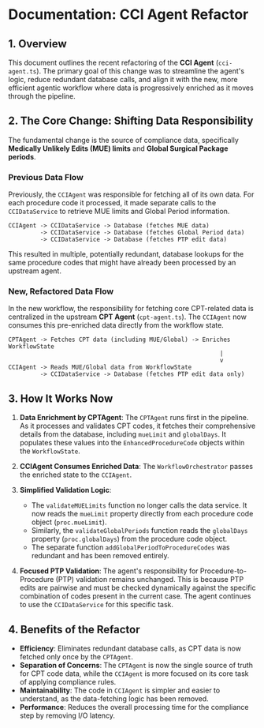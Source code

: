# Documentation: CCI Agent Refactor

## 1. Overview

This document outlines the recent refactoring of the **CCI Agent** (`cci-agent.ts`). The primary goal of this change was to streamline the agent's logic, reduce redundant database calls, and align it with the new, more efficient agentic workflow where data is progressively enriched as it moves through the pipeline.

## 2. The Core Change: Shifting Data Responsibility

The fundamental change is the source of compliance data, specifically **Medically Unlikely Edits (MUE) limits** and **Global Surgical Package periods**.

### Previous Data Flow

Previously, the `CCIAgent` was responsible for fetching all of its own data. For each procedure code it processed, it made separate calls to the `CCIDataService` to retrieve MUE limits and Global Period information.

```
CCIAgent -> CCIDataService -> Database (fetches MUE data)
         -> CCIDataService -> Database (fetches Global Period data)
         -> CCIDataService -> Database (fetches PTP edit data)
```

This resulted in multiple, potentially redundant, database lookups for the same procedure codes that might have already been processed by an upstream agent.

### New, Refactored Data Flow

In the new workflow, the responsibility for fetching core CPT-related data is centralized in the upstream **CPT Agent** (`cpt-agent.ts`). The `CCIAgent` now consumes this pre-enriched data directly from the workflow state.

```
CPTAgent -> Fetches CPT data (including MUE/Global) -> Enriches WorkflowState
                                                            |
                                                            v
CCIAgent -> Reads MUE/Global data from WorkflowState
         -> CCIDataService -> Database (fetches PTP edit data only)
```

## 3. How It Works Now

1.  **Data Enrichment by CPTAgent**: The `CPTAgent` runs first in the pipeline. As it processes and validates CPT codes, it fetches their comprehensive details from the database, including `mueLimit` and `globalDays`. It populates these values into the `EnhancedProcedureCode` objects within the `WorkflowState`.

2.  **CCIAgent Consumes Enriched Data**: The `WorkflowOrchestrator` passes the enriched state to the `CCIAgent`.

3.  **Simplified Validation Logic**:
    -   The `validateMUELimits` function no longer calls the data service. It now reads the `mueLimit` property directly from each procedure code object (`proc.mueLimit`).
    -   Similarly, the `validateGlobalPeriods` function reads the `globalDays` property (`proc.globalDays`) from the procedure code object.
    -   The separate function `addGlobalPeriodToProcedureCodes` was redundant and has been removed entirely.

4.  **Focused PTP Validation**: The agent's responsibility for Procedure-to-Procedure (PTP) validation remains unchanged. This is because PTP edits are pairwise and must be checked dynamically against the specific combination of codes present in the current case. The agent continues to use the `CCIDataService` for this specific task.

## 4. Benefits of the Refactor

-   **Efficiency**: Eliminates redundant database calls, as CPT data is now fetched only once by the `CPTAgent`.
-   **Separation of Concerns**: The `CPTAgent` is now the single source of truth for CPT code data, while the `CCIAgent` is more focused on its core task of applying compliance rules.
-   **Maintainability**: The code in `CCIAgent` is simpler and easier to understand, as the data-fetching logic has been removed.
-   **Performance**: Reduces the overall processing time for the compliance step by removing I/O latency.
